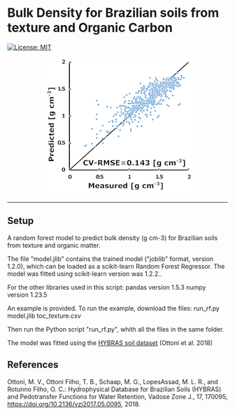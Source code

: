 # Bulk Density for Brazilian soils from texture and Organic Carbon
[![License: MIT](https://img.shields.io/badge/License-MIT-yellow.svg)](https://opensource.org/licenses/MIT)
<p align="center">
  <a><img src="https://github.com/infoleon/BD_PTF_Br/blob/main/logo/LOGO_plot_obs_predic.png?raw=true" alt="Logo" width="350"/></a>
</p>
<hr />

## Setup

A random forest model to predict bulk density (g cm-3) for Brazilian soils from texture and organic matter.

The file "model.jlib" contains the trained model ("joblib" format, version 1.2.0), which can be loaded as a scikit-learn Random Forest Regressor. The model was fitted using scikit-learn version was 1.2.2..

For the other libraries used in this script:
pandas version 1.5.3
numpy version 1.23.5

An example is provided.
To run the example, download the files:
run_rf.py
model.jlib
toc_texture.csv

Then run the Python script "run_rf.py", whith all the files in the same folder.

The model was fitted using the <a href="https://doi.org/10.2136/vzj2017.05.0095">HYBRAS soil dataset</a> (Ottoni et al. 2018)

## References
Ottoni, M. V., Ottoni Filho, T. B., Schaap, M. G., LopesAssad, M. L. R., and Rotunno Filho, O. C.: Hydrophysical Database for Brazilian Soils (HYBRAS) and Pedotransfer Functions for Water Retention, Vadose Zone J., 17, 170095, <a href="https://doi.org/10.2136/vzj2017.05.0095">https://doi.org/10.2136/vzj2017.05.0095</a>, 2018.




